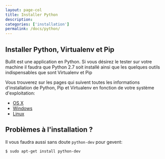```yaml
---
layout: page-col
title: Installer Python
description: 
categories: ['installation']
permalink: /docs/python/
---
```


## Installer Python, Virtualenv et Pip

Bullit est une application en Python. Si vous désirez le tester sur votre machine il faudra que Python 2.7 soit installé ainsi que les quelques outils indispensables que sont Virtualenv et Pip

Vous trouverez sur les pages qui suivent toutes les informations d'installation de Python, Pip et Virtualenv en fonction de votre système d'exploitation:

- [OS X](http://docs.python-guide.org/en/latest/starting/install/osx/)
- [Windows](http://docs.python-guide.org/en/latest/starting/install/win/)
- [Linux](http://docs.python-guide.org/en/latest/starting/install/linux/)


## Problèmes à l'installation ?

Il vous faudra aussi sans doute `python-dev` pour gevent:
```
$ sudo apt-get install python-dev
```
